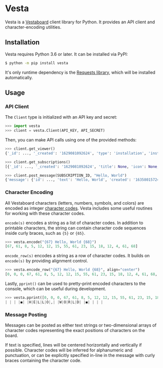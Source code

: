 # Vesta

Vesta is a [Vestaboard](https://www.vestaboard.com/) client library for Python.
It provides an API client and character-encoding utilities.

## Installation

Vesta requires Python 3.6 or later. It can be installed via PyPI:

```sh
$ python -m pip install vesta
```

It's only runtime dependency is the [Requests library][requests], which will be
installed automatically.

[requests]: https://requests.readthedocs.io/

## Usage

### API Client

The `Client` type is initialized with an API key and secret:

```python
>>> import vesta
>>> client = vesta.Client(API_KEY, API_SECRET)
```

Then, you can make API calls using one of the provided methods:

```python
>>> client.get_viewer()
{'_id': ..., '_created': '1629081092624', 'type': 'installation', 'installation': {'_id': ...}}

>>> client.get_subscriptions()
[{'_id': ..., '_created': '1629081092624', 'title': None, 'icon': None, 'installation': {'_id': ..., 'installable': {'_id': ...}}, 'boards': [{'_id': ...}]}]

>>> client.post_message(SUBSCRIPTION_ID, "Hello, World")
{'message': {'id': ..., 'text': 'Hello, World', 'created': '1635801572442'}}
```

### Character Encoding

All Vestaboard characters (letters, numbers, symbols, and colors) are encoded
as integer [character codes](https://docs.vestaboard.com/characters). Vesta
includes some useful routines for working with these character codes.

`encode(s)` encodes a string as a list of character codes. In addition to
printable characters, the string can contain character code sequences inside
curly braces, such as `{5}` or `{65}`.

```python
>>> vesta.encode("{67} Hello, World {68}")
[67, 61, 8, 5, 12, 12, 15, 55, 61, 23, 15, 18, 12, 4, 61, 68]
```

`encode_row(s)` encodes a string as a row of character codes. It builds on
`encode(s)` by providing alignment control.

```python
>>> vesta.encode_row("{67} Hello, World {68}", align="center")
[0, 0, 0, 67, 61, 8, 5, 12, 12, 15, 55, 61, 23, 15, 18, 12, 4, 61, 68, 0, 0, 0]
```

Lastly, `pprint()` can be used to pretty-print encoded characters to the
console, which can be useful during development.

```python
>>> vesta.pprint([0, 0, 0, 67, 61, 8, 5, 12, 12, 15, 55, 61, 23, 15, 18, 12, 4, 61, 68, 0, 0, 0])
| | | |◼︎| |H|E|L|L|O|,| |W|O|R|L|D| |◼︎| | | |
```

### Message Posting

Messages can be posted as either text strings or two-dimensional arrays of
character codes representing the exact positions of characters on the board.

If text is specified, lines will be centered horizontally and vertically if
possible. Character codes will be inferred for alphanumeric and punctuation, or
can be explicitly specified in-line in the message with curly braces containing
the character code.
